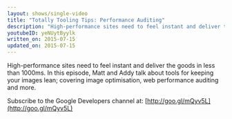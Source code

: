 ```yaml
---
layout: shows/single-video
title: "Totally Tooling Tips: Performance Auditing"
description: "High-performance sites need to feel instant and deliver the goods in less than 1000ms. In this episode, Matt and Addy talk about tools for keeping your images lean; covering image optimisation, web performance auditing and more."
youtubeID: yeNUytByylk
written_on: 2015-07-15
updated_on: 2015-07-15
---
```


High-performance sites need to feel instant and deliver the goods in less than 1000ms. In this episode, Matt and Addy talk about tools for keeping your images lean; covering image optimisation, web performance auditing and more.

Subscribe to the Google Developers channel at: [http://goo.gl/mQyv5L](http://goo.gl/mQyv5L)
